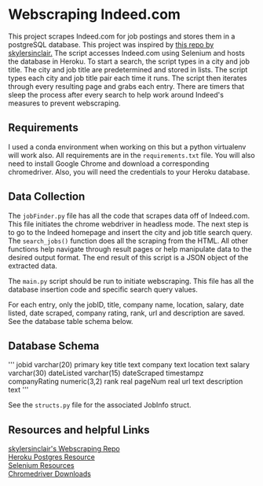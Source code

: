 Webscraping Indeed.com
===

This project scrapes Indeed.com for job postings and stores them in a postgreSQL database. This project was inspired by [this repo by skylersinclair.](https://github.com/skylersinclair/webscrape) The script accesses Indeed.com using Selenium and hosts the database in Heroku. To start a search, the script types in a city and job title. The city and job title are predetermined and stored in lists. The script types each city and job title pair each time it runs.  The script then iterates through every resulting page and grabs each entry. There are timers that sleep the process after every search to help work around Indeed's measures to prevent webscraping.  

Requirements
---

I used a conda environment when working on this but a python virtualenv will work also. All requirements are in the `requirements.txt` file. You will also need to install Google Chrome and download a corresponding chromedriver. Also, you will need the credentials to your Heroku database.  

Data Collection
---

The `jobFinder.py` file has all the code that scrapes data off of Indeed.com. This file initiates the chrome webdriver in headless mode. The next step is to go to the Indeed homepage and insert the city and job title search query. The `search_jobs()` function does all the scraping from the HTML. All other functions help navigate through result pages or help manipulate data to the desired output format. The end result of this script is a JSON object of the extracted data.

The `main.py` script should be run to initiate webscraping. This file has all the database insertion code and specific search query values.  


For each entry, only the jobID, title, company name, location, salary, date listed, date scraped, company rating, rank, url and description are saved. See the database table schema below.

Database Schema
---
'''
jobid             varchar(20) primary key
title             text
company           text
location          text
salary            varchar(30)
dateListed        varchar(15)
dateScraped       timestampz
companyRating     numeric(3,2)
rank              real
pageNum           real
url               text
description       text
'''

See the `structs.py` file for the associated JobInfo struct.

Resources and helpful Links
---
[skylersinclair's Webscraping Repo](https://github.com/skylersinclair/webscrape)  
[Heroku Postgres Resource](https://devcenter.heroku.com/articles/heroku-postgresql)  
[Selenium Resources](https://selenium-python.readthedocs.io/)  
[Chromedriver Downloads](https://chromedriver.chromium.org/downloads)
